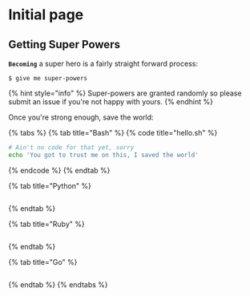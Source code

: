 # Initial page

## Getting Super Powers

**`Becoming`** a super hero is a fairly straight forward process:

```
$ give me super-powers
```

{% hint style="info" %}
 Super-powers are granted randomly so please submit an issue if you're not happy with yours.
{% endhint %}

Once you're strong enough, save the world:

{% tabs %}
{% tab title="Bash" %}
{% code title="hello.sh" %}
```bash
# Ain't no code for that yet, sorry
echo 'You got to trust me on this, I saved the world'
```
{% endcode %}
{% endtab %}

{% tab title="Python" %}
```

```
{% endtab %}

{% tab title="Ruby" %}
```

```
{% endtab %}

{% tab title="Go" %}
```

```
{% endtab %}
{% endtabs %}



